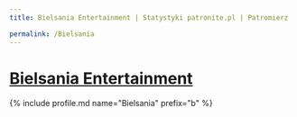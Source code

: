 ```yaml
---
title: Bielsania Entertainment | Statystyki patronite.pl | Patromierz

permalink: /Bielsania
---
```


# [Bielsania Entertainment](https://patronite.pl/Bielsania)

{% include profile.md name="Bielsania" prefix="b" %}
